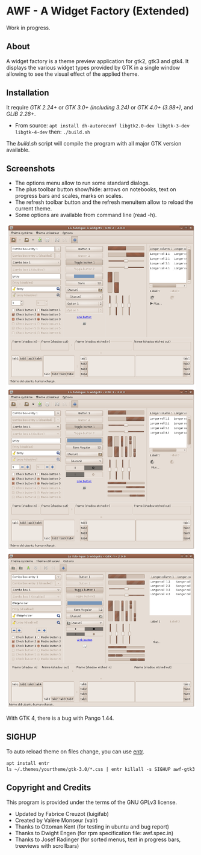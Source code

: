 # AWF - A Widget Factory (Extended)

Work in progress.

## About

A widget factory is a theme preview application for gtk2, gtk3 and gtk4. It displays the various widget types provided by GTK in a single window allowing to see the visual effect of the applied theme.

## Installation

It require *GTK 2.24+* or *GTK 3.0+ (including 3.24)* or *GTK 4.0+ (3.98+)*, and *GLIB 2.28+*.

* From source: `apt install dh-autoreconf libgtk2.0-dev libgtk-3-dev libgtk-4-dev` then: `./build.sh`

The *build.sh* script will compile the program with all major GTK version available.

## Screenshots

* The options menu allow to run some standard dialogs.
* The plus toolbar button show/hide: arrows on notebooks, text on progress bars and scales, marks on scales.
* The refresh toolbar button and the refresh menuitem allow to reload the current theme.
* Some options are available from command line (read -h).

![A widget factory - GTK 2](images/gtk2.png?raw=true)
![A widget factory - GTK 3](images/gtk3.png?raw=true)
![A widget factory - GTK 4](images/gtk4.png?raw=true)

With GTK 4, there is a bug with Pango 1.44.

## SIGHUP

To auto reload theme on files change, you can use [entr](https://github.com/clibs/entr).
```
apt install entr
ls ~/.themes/yourtheme/gtk-3.0/*.css | entr killall -s SIGHUP awf-gtk3
```

## Copyright and Credits

This program is provided under the terms of the GNU GPLv3 license.

* Updated by Fabrice Creuzot (luigifab)
* Created by Valère Monseur (valr)
* Thanks to Ottoman Kent (for testing in ubuntu and bug report)
* Thanks to Dwight Engen (for rpm specification file: awf.spec.in)
* Thanks to Josef Radinger (for sorted menus, text in progress bars, treeviews with scrollbars)